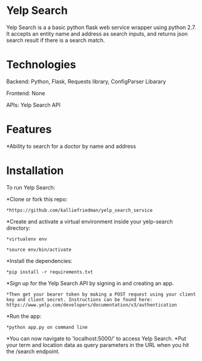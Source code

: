 # Yelp Search
Yelp Search is a a basic python flask web service wrapper using python 2.7. It accepts an entity name and address as search inputs, and returns json search result if there is a search match. 

# Technologies
Backend: Python, Flask, Requests library, ConfigParser Libarary

Frontend: None

APIs: Yelp Search API

# Features
*Ability to search for a doctor by name and address


# Installation
To run Yelp Search:

*Clone or fork this repo:

    *https://github.com/kalliefriedman/yelp_search_service

*Create and activate a virtual environment inside your yelp-search directory:

    *virtualenv env

    *source env/bin/activate

*Install the dependencies:

    *pip install -r requirements.txt

*Sign up for the Yelp Search API by signing in and creating an app. 
    
    *Then get your bearer token by making a POST request using your client key and client secret. Instructions can be found here: https://www.yelp.com/developers/documentation/v3/authentication

*Run the app:

    *python app.py on command line

*You can now navigate to 'localhost:5000/' to access Yelp Search. 
    *Put your term and location data as query parameters in the URL when you hit the /search endpoint.

